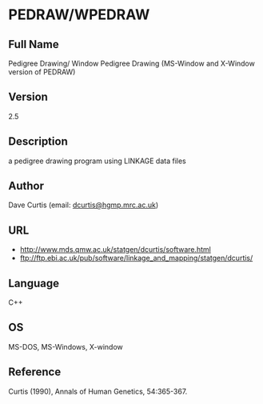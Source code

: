 # PEDRAW/WPEDRAW

## Full Name
Pedigree Drawing/ Window Pedigree Drawing (MS-Window and X-Window version of PEDRAW)

## Version
2.5

## Description
a pedigree drawing program using LINKAGE data files

## Author
Dave Curtis (email: dcurtis@hgmp.mrc.ac.uk)

## URL
* http://www.mds.qmw.ac.uk/statgen/dcurtis/software.html
* ftp://ftp.ebi.ac.uk/pub/software/linkage_and_mapping/statgen/dcurtis/

## Language
C++

## OS
MS-DOS, MS-Windows, X-window

## Reference
Curtis (1990), Annals of Human Genetics, 54:365-367.